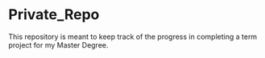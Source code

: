 # Private_Repo
This repository is meant to keep track of the progress in completing a term project for my Master Degree.
